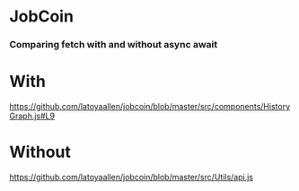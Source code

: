 # JobCoin
### Comparing fetch with and without async await

# With
https://github.com/latoyaallen/jobcoin/blob/master/src/components/HistoryGraph.js#L9

# Without
https://github.com/latoyaallen/jobcoin/blob/master/src/Utils/api.js
